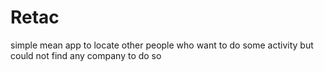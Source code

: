 # Retac
simple mean app to locate other people who want to do some activity but could not find any company to do so
